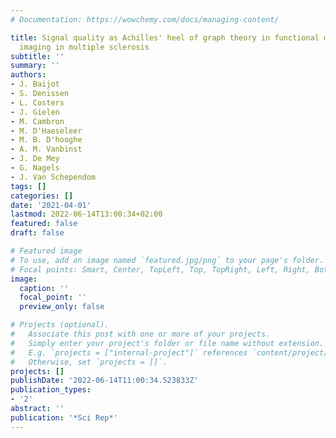 ```yaml
---
# Documentation: https://wowchemy.com/docs/managing-content/

title: Signal quality as Achilles' heel of graph theory in functional magnetic resonance
  imaging in multiple sclerosis
subtitle: ''
summary: ''
authors:
- J. Baijot
- S. Denissen
- L. Costers
- J. Gielen
- M. Cambron
- M. D'Haeseleer
- M. B. D'hooghe
- A. M. Vanbinst
- J. De Mey
- G. Nagels
- J. Van Schependom
tags: []
categories: []
date: '2021-04-01'
lastmod: 2022-06-14T13:00:34+02:00
featured: false
draft: false

# Featured image
# To use, add an image named `featured.jpg/png` to your page's folder.
# Focal points: Smart, Center, TopLeft, Top, TopRight, Left, Right, BottomLeft, Bottom, BottomRight.
image:
  caption: ''
  focal_point: ''
  preview_only: false

# Projects (optional).
#   Associate this post with one or more of your projects.
#   Simply enter your project's folder or file name without extension.
#   E.g. `projects = ["internal-project"]` references `content/project/deep-learning/index.md`.
#   Otherwise, set `projects = []`.
projects: []
publishDate: '2022-06-14T11:00:34.523833Z'
publication_types:
- '2'
abstract: ''
publication: '*Sci Rep*'
---
```

